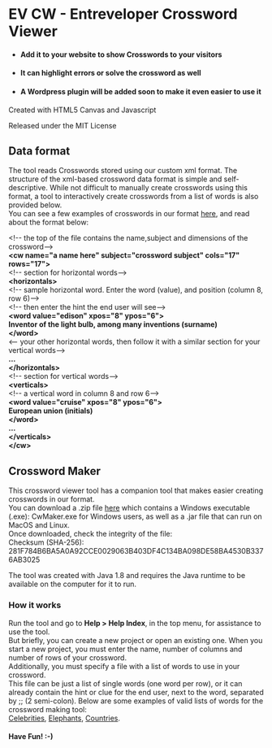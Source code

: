# EV CW - Entreveloper Crossword Viewer

- #### Add it to your website to show Crosswords to your visitors
- #### It can highlight errors or solve the crossword as well
- #### A Wordpress plugin will be added soon to make it even easier to use it

Created with HTML5 Canvas and Javascript

Released under the MIT License

## Data format

The tool reads Crosswords stored using our custom xml format. The structure of the xml-based crossword data format 
is simple and self-descriptive. While not difficult to manually create crosswords using this format, a tool to interactively 
create crosswords from a list of words is also provided below.<br>
You can see a few examples of crosswords in our format [here](index.html), and read about the format below:<br>

&lt;!-- the top of the file contains the name,subject and dimensions of the crossword--&gt;<br>
**&lt;cw name=&quot;a name here&quot; subject=&quot;crossword subject&quot; cols=&quot;17&quot; rows=&quot;17&quot;&gt;**
<br>
&lt;!-- section for horizontal words--&gt;<br>
**&lt;horizontals&gt;**  <br>
&lt;!-- sample horizontal word. Enter the word (value), and position (column 8, row 6)--&gt;<br>
&lt;!-- then enter the hint the end user will see--&gt;<br>
**&lt;word value=&quot;edison&quot; xpos=&quot;8&quot; ypos=&quot;6&quot;&gt;  <br>Inventor of the light bulb, among many inventions (surname)  <br>&lt;/word&gt;**<br>
&lt;-- your other horizontal words, then follow it with a similar section for your vertical words--&gt;<br>
**...  <br>&lt;/horizontals&gt;**<br>
&lt;!-- section for vertical words--&gt;<br>
**&lt;verticals&gt;**  <br>
&lt;!-- a vertical word in column 8 and row 6--&gt;<br>
**&lt;word value=&quot;cruise&quot; xpos=&quot;8&quot; ypos=&quot;6&quot;&gt;  <br>European union (initials)<br>&lt;/word&gt;<br>...<br>&lt;/verticals&gt;<br>&lt;/cw&gt;**<br>

## Crossword Maker

This crossword viewer tool has a companion tool that makes easier creating crosswords in our format.<br>
You can download a .zip file [here](maker/maker.zip) which contains a Windows executable (.exe): CwMaker.exe for Windows users, as well as a 
.jar file that can run on MacOS and Linux. <br>
Once downloaded, check the integrity of the file:<br>
Checksum (SHA-256): 281F784B6BA5A0A92CCE0029063B403DF4C134BA098DE58BA4530B3376AB3025

The tool was created with Java 1.8 and requires the Java runtime to be available on the computer for it to run.

### How it works

Run the tool and go to **Help > Help Index**, in the top menu, for assistance to use the tool.<br>
But briefly, you can create a new project or open an existing one.
When you start a new project, you must enter the name, number of columns and number of rows of your crossword.<br>
Additionally, you must specify a file with a list of words to use in your crossword.<br>
This file can be just a list of single words (one word per row), or it can already contain the hint or clue for the end user, 
next to the word, separated by ;; (2 semi-colon).
Below are some examples of valid lists of words for the crossword making tool:<br>
[Celebrities](maker/celebrities.txt), [Elephants](maker/elephants.txt), [Countries](maker/countries.txt).<br>

#### Have Fun! :-)



